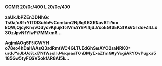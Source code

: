 #### GCM R 20/0c/400 L 20/0c/400
**zaUkJbPZEnODNhGq**<br/>**Ts0a/o8f+YtTDl3uhbFvCcmtum2NjSqK6XRNav6TiYo=**<br/>**kQW/QjcyKm/vQdyc9KjlujkfoIVmAYhPI4jdJ7coEGtUEK3fKsV5TdoFZILLx3OzJpvNfYIwPi7MMxm6...**<br/><br/>
**AgjmlAOg5F5iCWYH**<br/>**o78eo4hDaHAAsQ3adRmtWC4GLTUEdGhSmAYO2saNRK0=**<br/>**urdJYaJbUJ7cd7NfWseHJ4aqaaaT6nBMyExaZfmQ8yYegiARYOvPugxs5185Gw5tyFQSV5okfAR8AI5k...**